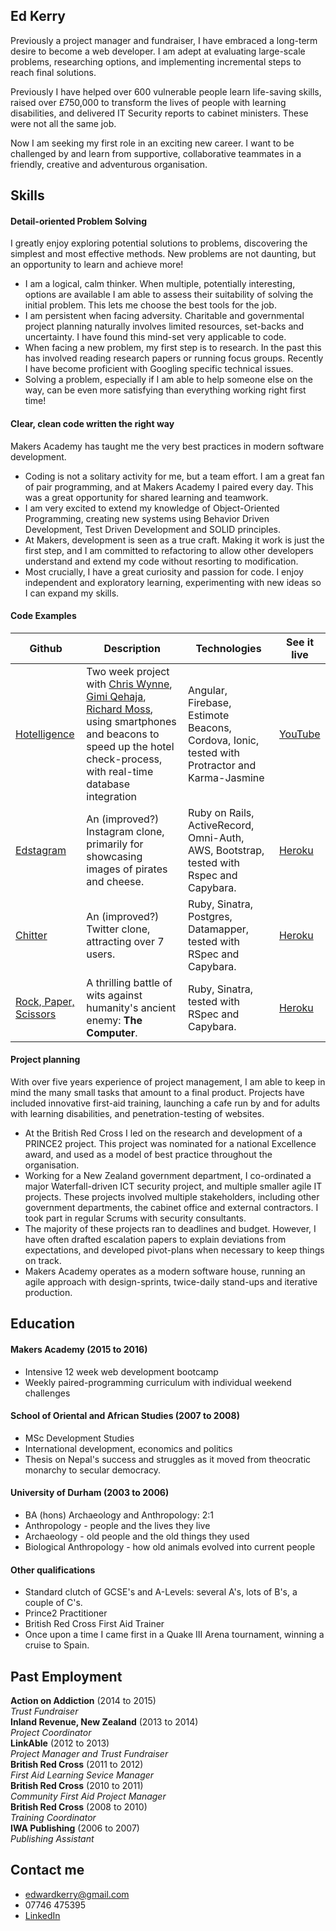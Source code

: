 ## Ed Kerry

Previously a project manager and fundraiser, I have embraced a long-term desire to become a web developer. I am adept at evaluating large-scale problems, researching options, and implementing incremental steps to reach final solutions.

Previously I have helped over 600 vulnerable people learn life-saving skills, raised over £750,000 to transform the lives of people with learning disabilities, and delivered IT Security reports to cabinet ministers. These were not all the same job.

Now I am seeking my first role in an exciting new career. I want to be challenged by and learn from supportive, collaborative teammates in a friendly, creative and adventurous organisation.

## Skills

#### Detail-oriented Problem Solving

I greatly enjoy exploring potential solutions to problems, discovering the simplest and most effective methods. New problems are not daunting, but an opportunity to learn and achieve more!

- I am a logical, calm thinker. When multiple, potentially interesting, options are available I am able to assess their suitability of solving the initial problem. This lets me choose the best tools for the job.
- I am persistent when facing adversity. Charitable and governmental project planning naturally involves limited resources, set-backs and uncertainty. I have found this mind-set very applicable to code.
- When facing a new problem, my first step is to research. In the past this has involved reading research papers or running focus groups. Recently I have become proficient with Googling specific technical issues.
- Solving a problem, especially if I am able to help someone else on the way, can be even more satisfying than everything working right first time!

#### Clear, clean code written the right way

Makers Academy has taught me the very best practices in modern software development.

- Coding is not a solitary activity for me, but a team effort. I am a great fan of pair programming, and at Makers Academy I paired every day. This was a great opportunity for shared learning and teamwork.
- I am very excited to extend my knowledge of Object-Oriented Programming, creating new systems using Behavior Driven Development, Test Driven Development and SOLID principles.
- At Makers, development is seen as a true craft. Making it work is just the first step, and I am committed to refactoring to allow other developers understand and extend my code without resorting to modification.
- Most crucially, I have a great curiosity and passion for code. I enjoy independent and exploratory learning, experimenting with new ideas so I can expand my skills.

#### Code Examples

| Github | Description | Technologies | See it live
|-------------|-------------|-------------|-------------|
[Hotelligence](https://github.com/edwardkerry/hotel_check_in) | Two week project with [Chris Wynne](https://github.com/wynndow), [Gimi Qehaja](https://github.com/gimi-q), [Richard Moss](https://github.com/ric9176), using smartphones and beacons to speed up the hotel check-process, with real-time database integration | Angular, Firebase, Estimote Beacons, Cordova, Ionic, tested with Protractor and Karma-Jasmine | [YouTube](https://www.youtube.com/watch?v=63FJoC8dxus)
[Edstagram](https://github.com/edwardkerry/instagram-challenge) | An (improved?) Instagram clone, primarily for showcasing images of pirates and cheese. | Ruby on Rails, ActiveRecord, Omni-Auth, AWS, Bootstrap, tested with Rspec and Capybara. | [Heroku](http://edstagram.herokuapp.com/)|
[Chitter](https://github.com/edwardkerry/chitter-challenge) | An (improved?) Twitter clone, attracting over 7 users. | Ruby, Sinatra, Postgres, Datamapper, tested with RSpec and Capybara. | [Heroku](http://ultra-chitter.herokuapp.com/)|
[Rock, Paper, Scissors](https://github.com/edwardkerry/rps-challenge) | A thrilling battle of wits against humanity's ancient enemy: **The Computer**. | Ruby, Sinatra, tested with RSpec and Capybara. | [Heroku](http://cryptic-dawn-3170.herokuapp.com/) |

#### Project planning

With over five years experience of project management, I am able to keep in mind the many small tasks that amount to a final product. Projects have included innovative first-aid training, launching a cafe run by and for adults with learning disabilities, and penetration-testing of websites.

- At the British Red Cross I led on the research and development of a PRINCE2 project. This project was nominated for a national Excellence award, and used as a model of best practice throughout the organisation.
- Working for a New Zealand government department, I co-ordinated a major Waterfall-driven ICT security project, and multiple smaller agile IT projects. These projects involved multiple stakeholders, including other government departments, the cabinet office and external contractors. I took part in regular Scrums with security consultants.
- The majority of these projects ran to deadlines and budget. However, I have often drafted escalation papers to explain deviations from expectations, and developed pivot-plans when necessary to keep things on track.
- Makers Academy operates as a modern software house, running an agile approach with design-sprints, twice-daily stand-ups and iterative production.     

## Education

#### Makers Academy (2015 to 2016)

- Intensive 12 week web development bootcamp  
- Weekly paired-programming curriculum with individual weekend challenges

#### School of Oriental and African Studies (2007 to 2008)

- MSc Development Studies
- International development, economics and politics
- Thesis on Nepal's success and struggles as it moved from theocratic monarchy to secular democracy.

#### University of Durham (2003 to 2006)

- BA (hons) Archaeology and Anthropology: 2:1
- Anthropology - people and the lives they live
- Archaeology - old people and the old things they used
- Biological Anthropology - how old animals evolved into current people  

#### Other qualifications

- Standard clutch of GCSE's and A-Levels: several A's, lots of B's, a couple of C's.
- Prince2 Practitioner
- British Red Cross First Aid Trainer
- Once upon a time I came first in a Quake III Arena tournament, winning a cruise to Spain.

## Past Employment

**Action on Addiction** (2014 to 2015)    
*Trust Fundraiser*  
**Inland Revenue, New Zealand** (2013 to 2014)   
*Project Coordinator*  
**LinkAble** (2012 to 2013)    
*Project Manager and Trust Fundraiser*  
**British Red Cross** (2011 to 2012)   
*First Aid Learning Sevice Manager*  
**British Red Cross** (2010 to 2011)   
*Community First Aid Project Manager*  
**British Red Cross** (2008 to 2010)   
*Training Coordinator*  
**IWA Publishing** (2006 to 2007)   
*Publishing Assistant*  

## Contact me

- edwardkerry@gmail.com
- 07746 475395
- [LinkedIn](https://www.linkedin.com/in/edwardkerry)

